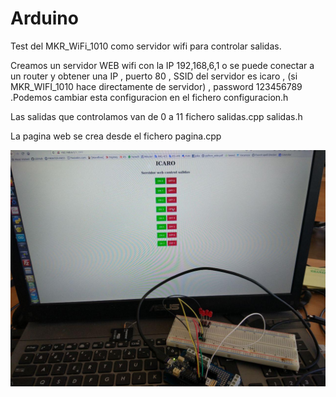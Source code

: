 # Arduino

 Test del MKR_WiFi_1010  como servidor wifi para controlar salidas.
 
Creamos un servidor WEB wifi con la IP 192,168,6,1  o se puede conectar a un router y obtener una IP
, puerto 80
, SSID del servidor es icaro , (si MKR_WIFI_1010 hace directamente de servidor)
, password 123456789 
.Podemos cambiar esta configuracion en el fichero configuracion.h

Las salidas que controlamos van de 0 a 11 fichero salidas.cpp salidas.h

La pagina web se crea desde el fichero pagina.cpp

![alt text](https://github.com/AntonioVillanuevaSegura/Servidor_MKR_WiFi_1010/blob/master/doc/photo_2020-01-29_13-14-18.jpg)

